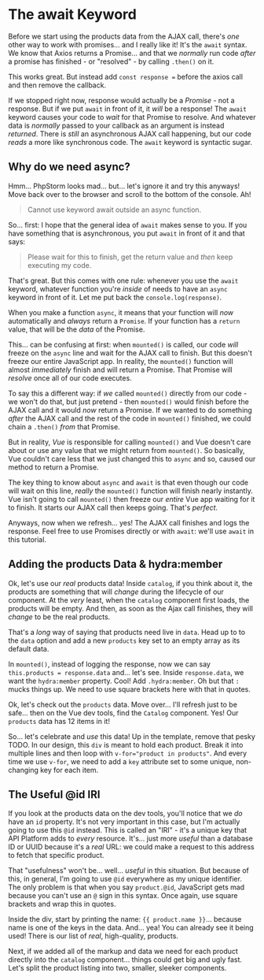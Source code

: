 # The await Keyword

Before we start using the products data from the AJAX call, there's *one* other
way to work with promises... and I really like it! It's the `await` syntax. We
know that Axios returns a Promise... and that we *normally* run code *after* a
promise has finished - or "resolved" - by calling `.then()` on it.

This works great. But instead add `const response =` before the axios call and
then remove the callback.

If we stopped right now, response would actually be a *Promise* - not a response.
But if we put `await` in front of it, it *will* be a response! The `await`
keyword causes your code to *wait* for that Promise to resolve. And whatever data
is *normally* passed to your callback as an argument is instead *returned*. There
is *still* an asynchronous AJAX call happening, but our code *reads* a more like
synchronous code. The `await` keyword is syntactic sugar.

## Why do we need async?

Hmm... PhpStorm looks mad... but... let's ignore it and try this anyways! Move
back over to the browser and scroll to the bottom of the console. Ah!

> Cannot use keyword await outside an async function.

So... first: I hope that the general idea of `await` makes sense to you. If you
have something that is asynchronous, you put `await` in front of it and that says:

> Please wait for this to finish, get the return value and *then* keep executing
> my code.

That's great. But this comes with one rule: whenever you use the `await` keyword,
whatever function you're *inside* of needs to have an `async` keyword in front of
it. Let me put back the `console.log(response)`.

When you make a function `async`, it means that your function will *now*
automatically and *always* return a `Promise`. If your function has a `return` value,
that will be the *data* of the Promise.

This... can be confusing at first: when `mounted()` is called, our code *will*
freeze on the `async` line and wait for the AJAX call to finish. But this doesn't
freeze our entire JavaScript app. In reality, the `mounted()` function will almost
*immediately* finish and will return a Promise. That Promise will *resolve* once
all of our code executes.

To say this a different way: if *we* called `mounted()` directly from our code -
we won't do that, but just pretend - then `mounted()` would finish before the
AJAX call and it would *now* return a Promise. If we wanted to do something
*after* the AJAX call and the rest of the code in `mounted()` finished, we could
chain a `.then()` *from* that Promise.

But in reality, *Vue* is responsible for calling `mounted()` and Vue doesn't
care about or use any value that we might return from `mounted()`. So basically,
Vue couldn't care less that we just changed this to `async` and so, caused our
method to return a Promise.

The key thing to know about `async` and `await` is that even though our code will
wait on this line, *really* the `mounted()` function will finish nearly instantly.
Vue isn't going to call `mounted()` then freeze our *entire* Vue app waiting for
it to finish. It starts our AJAX call then keeps going. That's *perfect*.

Anyways, now when we refresh... yes! The AJAX call finishes and logs the response.
Feel free to use Promises directly or with `await`: we'll use `await` in this tutorial.

## Adding the products Data & hydra:member

Ok, let's use our *real* products data! Inside `catalog`, if you think about it,
the products are something that will *change* during the lifecycle of our
component. At the *very* least, when the `catalog` component first loads, the
products will be empty. And then, as soon as the Ajax call finishes, they will
*change* to be the real products.

That's a *long* way of saying that products need live in `data`. Head up to
to the `data` option and add a new `products` key set to an empty array as its
default data.

In `mounted()`, instead of logging the response, now we can say
`this.products = response.data` and... let's see. Inside `response.data`, we want
the `hydra:member` property. Cool! Add `.hydra:member`. Oh but that `:` mucks
things up. We need to use square brackets here with that in quotes.

Ok, let's check out the `products` data. Move over... I'll refresh just to be
safe... then on the Vue dev tools, find the `Catalog` component. Yes! Our
`products` data has 12 items in it!

So... let's celebrate and *use* this data! Up in the template, remove that pesky
TODO. In our design, this `div` is meant to hold each product. Break it into
multiple lines and then loop with `v-for="product in products"`. And every time
we use `v-for`, we need to add a `key` attribute set to some unique, non-changing
key for each item.

## The Useful @id IRI

If you look at the products data on the dev tools, you'll notice that we *do* have
an `id` property. It's not very important in this case, but I'm actually
going to use this `@id` instead. This is called an "IRI" - it's a unique key
that API Platform adds to *every* resource. It's... just more *useful* than a
database ID or UUID because it's a *real* URL: we could make a request to this
address to fetch that specific product.

That "usefulness" won't be... well... *useful* in this situation. But because
of this, in general, I'm going to use `@id` everywhere as my unique identifier.
The only problem is that when you say `product.@id`, JavaScript gets mad because
you can't use an `@` sign in this syntax. Once again, use square brackets and
wrap this in quotes.

Inside the div, start by printing the name: `{{ product.name }}`... because
name is one of the keys in the data. And... yea! You can already see it being
used! There is our list of *real*, high-quality, products.

Next, if we added all of the markup and data we need for each product directly
into the `catalog` component... things could get big and ugly fast. Let's split
the product listing into two, smaller, sleeker components.
